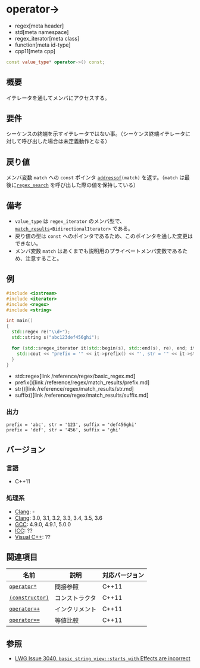 # operator->
* regex[meta header]
* std[meta namespace]
* regex_iterator[meta class]
* function[meta id-type]
* cpp11[meta cpp]

```cpp
const value_type* operator->() const;
```

## 概要
イテレータを通してメンバにアクセスする。


## 要件
シーケンスの終端を示すイテレータではない事。（シーケンス終端イテレータに対して呼び出した場合は未定義動作となる）


## 戻り値
メンバ変数 `match` への `const` ポインタ [`addressof`](/reference/memory/addressof.md)`(match)` を返す。（`match` は最後に[`regex_search`](../regex_search.md) を呼び出した際の値を保持している）


## 備考
- `value_type` は `regex_iterator` のメンバ型で、[`match_results`](../match_results.md)`<BidirectionalIterator>` である。
- 戻り値の型は `const` へのポインタであるため、このポインタを通した変更はできない。
- メンバ変数 `match` はあくまでも説明用のプライベートメンバ変数であるため、注意すること。


## 例
```cpp example
#include <iostream>
#include <iterator>
#include <regex>
#include <string>

int main()
{
  std::regex re("\\d+");
  std::string s("abc123def456ghi");

  for (std::sregex_iterator it(std::begin(s), std::end(s), re), end; it != end; ++it) {
    std::cout << "prefix = '" << it->prefix() << "', str = '" << it->str() << "', suffix = '" << it->suffix() << '\'' << std::endl;
  }
}
```
* std::regex[link /reference/regex/basic_regex.md]
* prefix()[link /reference/regex/match_results/prefix.md]
* str()[link /reference/regex/match_results/str.md]
* suffix()[link /reference/regex/match_results/suffix.md]

### 出力
```
prefix = 'abc', str = '123', suffix = 'def456ghi'
prefix = 'def', str = '456', suffix = 'ghi'
```


## バージョン
### 言語
- C++11

### 処理系
- [Clang](/implementation.md#clang): -
- [Clang](/implementation.md#clang): 3.0, 3.1, 3.2, 3.3, 3.4, 3.5, 3.6
- [GCC](/implementation.md#gcc): 4.9.0, 4.9.1, 5.0.0
- [ICC](/implementation.md#icc): ??
- [Visual C++](/implementation.md#visual_cpp): ??


## 関連項目
| 名前                                 | 説明           | 対応バージョン |
|--------------------------------------|----------------|----------------|
| [`operator*`](op_deref.md)           | 間接参照       | C++11          |
| [`(constructor)`](op_constructor.md) | コンストラクタ | C++11          |
| [`operator++`](op_increment.md)      | インクリメント | C++11          |
| [`operator==`](op_equal.md)          | 等値比較       | C++11          |


## 参照
- [LWG Issue 3040. `basic_string_view::starts_with` Effects are incorrect](https://wg21.cmeerw.net/lwg/issue3040)
